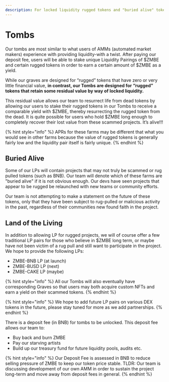 ```yaml
---
description: For locked liquidity rugged tokens and "buried alive" tokens.
---
```


# Tombs

Our tombs are most similar to what users of AMMs \(automated market makers\) experience with providing liquidity-with a twist. After paying our deposit fee, users will be able to stake unique Liquidity Pairings of $ZMBE and certain rugged tokens in order to earn a certain amount of $ZMBE as a yield. 

While our graves are designed for “rugged” tokens that have zero or very little financial value, **in contrast, our Tombs are designed for “rugged” tokens that retain some residual value by way of locked liquidity.** 

This residual value allows our team to resurrect life from dead tokens by allowing our users to stake their rugged tokens in our Tombs to receive a comparable yield with $ZMBE, thereby resurrecting the rugged token from the dead. It is quite possible for users who hold $ZMBE long enough to completely recover their lost value from these scammed projects. It’s alive!!!

{% hint style="info" %}
APRs for these farms may be different that what you would see in other farms because the value of rugged tokens is generally fairly low and the liquidity pair itself is fairly unique.
{% endhint %}

## Buried Alive

Some of our LPs will contain projects that may not truly be scammed or rug pulled tokens \(such as BNB\). Our team will denote which of these farms are "buried alive" if it is not obvious enough. Our devs have seen projects that appear to be rugged be relaunched with new teams or community efforts. 

Our team is not attempting to make a statement on the future of these tokens, only that they have been subject to rug-pulled or malicious activity in the past, regardless of their communities new found faith in the project. 

## Land of the Living

In addition to allowing LP for rugged projects, we will of course offer a few traditional LP pairs for those who believe in $ZMBE long term, or maybe have not been victim of a rug pull and still want to participate in the project. We hope to provide the following LPs:  


* ZMBE-BNB LP \(at launch\) 
* ZMBE-BUSD LP \(next\) 
* ZMBE-CAKE LP \(maybe\)

{% hint style="info" %}
All our Tombs will also eventually have corresponding Graves so that users may both acquire custom NFTs and earn a yield on their scammed tokens.
{% endhint %}

{% hint style="info" %}
We hope to add future LP pairs on various DEX tokens in the future, please stay tuned for more as we add partnerships.
{% endhint %}

There is a deposit fee \(in BNB\) for tombs to be unlocked. This deposit fee allows our team to:

* Buy back and burn ZMBE
* Pay our starving artists
* Build up our treasury fund for future liquidity pools, audits etc. 

{% hint style="info" %}
Our Deposit Fee is assessed in BNB to reduce selling pressure of ZMBE to keep our token price stable. TLDR: Our team is discussing development of our own AMM in order to sustain the project long-term and move away from deposit fees in general.
{% endhint %}

